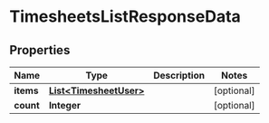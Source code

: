 

# TimesheetsListResponseData


## Properties

| Name | Type | Description | Notes |
|------------ | ------------- | ------------- | -------------|
|**items** | [**List&lt;TimesheetUser&gt;**](TimesheetUser.md) |  |  [optional] |
|**count** | **Integer** |  |  [optional] |



